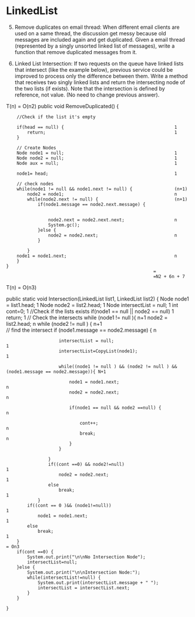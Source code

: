 # LinkedList
5. Remove duplicates on email thread:
When different email clients are used on a same thread, the discussion get messy
because old messages are included again and get duplicated. Given a email thread
(represented by a singly unsorted linked list of messages), write a function that
remove duplicated messages from it.

7. Linked List Intersection:
If two requests on the queue have linked lists that intersect (like the example below),
previous service could be improved to process only the difference between them.
Write a method that receives two singly linked lists and return the intersecting node
of the two lists (if exists). Note that the intersection is defined by reference, not value.
(No need to change previous answer).

T(n) = O(n2)
public void RemoveDuplicated() {
		
		
		
		//Check if the list it's empty
		
		if(head == null) {                                          1
			return;                                                 1
		}
		
		// Create Nodes
		Node node1 = null;                                          1
		Node node2 = null;											1
		Node aux = null;											1
		
		node1= head;												1
		
		// check nodes 
		while(node1 != null && node1.next != null) {				(n+1)
			node2 = node1;											n
			while(node2.next != null) {								(n+1)
				if(node1.message == node2.next.message) {
					
					
					node2.next = node2.next.next;					n	
					System.gc();
				}else {
					node2 = node2.next;								n
				}
				
			}
		node1 = node1.next;											n
		}	
	}
															= 
															=N2 + 6n + 7





T(n) = O(n3)


public static void Intersection(LinkedList list1, LinkedList list2) {
		Node node1 = list1.head;                                             	1
		Node node2 = list2.head;												1
		Node intersectList = null;												1
		int cont=0;																1
		//Check if the lists exists
		if(node1 == null || node2 == null)										1
			return;																1
		// Check the intersects
		while (node1 != null ){ 											 	n+1
			node2 = list2.head;													n
				while (node2 != null ) {										n+1			
					// find the intersect
			        if (node1.message == node2.message) {						n
			        	
			        	intersectList = null;									1
			        	intersectList=CopyList(node1);							1
			        	
			        	while((node1 != null ) && (node2 != null ) && (node1.message == node2.message)){ N+1

					        node1 = node1.next; 								n
					        node2 = node2.next;									n
					       
					        if(node1 == null && node2 ==null) {					n
					        	
					        	cont++;											n
					        	break;											n
					        }
			        	}
			        	
			        }
			        if((cont ==0) && node2!=null)								1
			        	node2 = node2.next; 									1
			        else
			        	break;													1
		        }
			if((cont == 0 )&& (node1!=null))									1
		        node1 = node1.next; 											1
		    else
		        break; 															1
		} 																		= On3
		if(cont ==0) {	
			System.out.print("\n\nNo Intersection Node");
			intersectList=null;
		}else {
			System.out.print("\n\nIntersection Node:");
			while(intersectList!=null) {
				System.out.print(intersectList.message + " ");
				intersectList = intersectList.next;
			}
		}
		
	}



